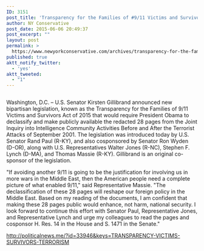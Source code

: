 ```yaml
---
ID: 3151
post_title: 'Transparency for the Families of #9/11 Victims and Survivors Act of 2015 #28Pages #WakeUpAmerica #MakeDCListen'
author: NY Conservative
post_date: 2015-06-06 20:49:37
post_excerpt: ""
layout: post
permalink: >
  https://www.newyorkconservative.com/archives/transparency-for-the-families-of-911-victims-and-survivors-act-of-2015-28pages-wakeupamerica-makedclisten/
published: true
aktt_notify_twitter:
  - 'yes'
aktt_tweeted:
  - "1"
---
```

<p><img src="http://www.newyorkconservative.com/wp-content/uploads/2015/06/060715_0049_Transparenc1.png" alt=""/>
	</p><p>Washington, D.C. – U.S. Senator Kirsten Gillibrand announced new bipartisan legislation, known as the Transparency for the Families of 9/11 Victims and Survivors Act of 2015 that would require President Obama to declassify and make publicly available the redacted 28 pages from the Joint Inquiry into Intelligence Community Activities Before and After the Terrorist Attacks of September 2001. The legislation was introduced today by U.S. Senator Rand Paul (R-KY), and also cosponsored by Senator Ron Wyden (D-OR), along with U.S. Representatives Walter Jones (R-NC), Stephen F. Lynch (D-MA), and Thomas Massie (R-KY). Gillibrand is an original co-sponsor of the legislation.
</p><p>"If avoiding another 9/11 is going to be the justification for involving us in more wars in the Middle East, then the American people need a complete picture of what enabled 9/11," said Representative Massie. "The declassification of these 28 pages will reshape our foreign policy in the Middle East. Based on my reading of the documents, I am confident that making these 28 pages public would enhance, not harm, national security. I look forward to continue this effort with Senator Paul, Representative Jones, and Representative Lynch and urge my colleagues to read the pages and cosponsor H. Res. 14 in the House and S. 1471 in the Senate."
</p><p><a href="http://politicalnews.me/?id=33946&amp;keys=TRANSPARENCY-VICTIMS-SURVIVORS-TERRORISM">http://politicalnews.me/?id=33946&amp;keys=TRANSPARENCY-VICTIMS-SURVIVORS-TERRORISM</a>
	</p>